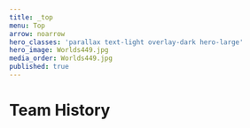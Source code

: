 ```yaml
---
title: _top
menu: Top
arrow: noarrow
hero_classes: 'parallax text-light overlay-dark hero-large'
hero_image: Worlds449.jpg
media_order: Worlds449.jpg
published: true
---
```


# **Team History**

